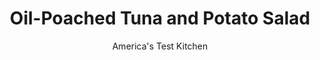 ---
layout: ../../layouts/MarkdownPostLayout.astro
title: Oil-Poached Tuna and Potato Salad
author: America's Test Kitchen
pubDate: 2023-03-15
description: "The flavorful tuna poaching oil becomes the base of the dressing for this rich potato salad."
image_url: https://res.cloudinary.com/hksqkdlah/image/upload/ar_1:1,c_fill,dpr_2.0,f_auto,fl_lossy.progressive.strip_profile,g_faces:auto,q_auto:low,w_344/SFS_OilPoachedTunaPotatoSalad_22_kyliz7
tags: ["Main Courses","Potatoes","Fish & Seafood","Weeknight","Salads"]
calories: 2443
protein: 31
carbohydrates: 28
fats: 42
fiber: 5
ingredients: ["1 pound skinless, tuna steak, 1 inch thick","1½ teaspoons, table salt, divided, plus salt for cooking potatoes","1 teaspoon, pepper, divided","½ , red onion, sliced thin","½ teaspoon, grated lemon zest plus ¼ cup juice (2 lemons)","1 pound, small red potatoes, unpeeled, quartered","¾ cup, extra-virgin olive oil","1 head, frisee (6 ounces), cut into 1-inch pieces","1 , orange, peeled, quartered, and sliced","⅓ cup, chopped fresh parsley","¼ cup pitted, oil-cured black olives, chopped coarse"]
serves: 4
time: "40 minutes"
instructions: ["Pat tuna dry with paper towels. Sprinkle all over with 1 teaspoon salt and ¾ teaspoon pepper. Combine onion and lemon juice in large bowl; set aside. Bring 2 quarts water to boil in large saucepan over medium-high heat. Add potatoes and 2 tablespoons salt; return to boil and cook until tender, 8 to 10 minutes. Drain potatoes, then spread out on large plate.","Meanwhile, heat oil in medium saucepan over medium-low heat until shimmering. Add tuna and cook, covered, until reddish pink at center when checked with tip of paring knife and registering 120 to 125 degrees (for medium-rare), 8 to 10 minutes, flipping tuna halfway through cooking. (Adjust heat as necessary to maintain small bubbles around edges of tuna.) Transfer tuna to plate and flake into large pieces with fork.","Mix ¼ cup oil from saucepan, lemon zest, remaining ½ teaspoon salt, and remaining ¼ teaspoon pepper into onion mixture. Add potatoes, frisee, orange, parsley, and olives and toss to combine. Season with salt and pepper to taste. Transfer salad to platter and sprinkle tuna on top. Serve."]
nutrition: ["1343 mg Potassium, K","420 mg Phosphorus, P","99 mg Calcium, Ca","3 mg Iron, Fe","87 mg Magnesium, Mg","915 mg Sodium, Na","1 mg Zinc, Zn","42 g Total lipid (fat)","22 mg Niacin","30 g Fatty acids, total monounsaturated","4 g Fatty acids, total polyunsaturated","60 mg Vitamin C, total ascorbic acid","1 µg Vitamin D (D2 + D3)","44 mg Cholesterol","6 g Fatty acids, total saturated","5 g Fiber, total dietary","91 µg Folate, food","5 g Sugars, total","237 µg Vitamin K (phylloquinone)","287 g Water","28 g Carbohydrate, by difference","91 µg Folate, DFE","31 g Protein","7 mg Vitamin E (alpha-tocopherol)","2 µg Vitamin B-12","1 mg Vitamin B-6","168 µg Vitamin A, RAE","610 kcal Energy","2443 calories"]
notes: "Rinse the frisee well to remove any grit."
---